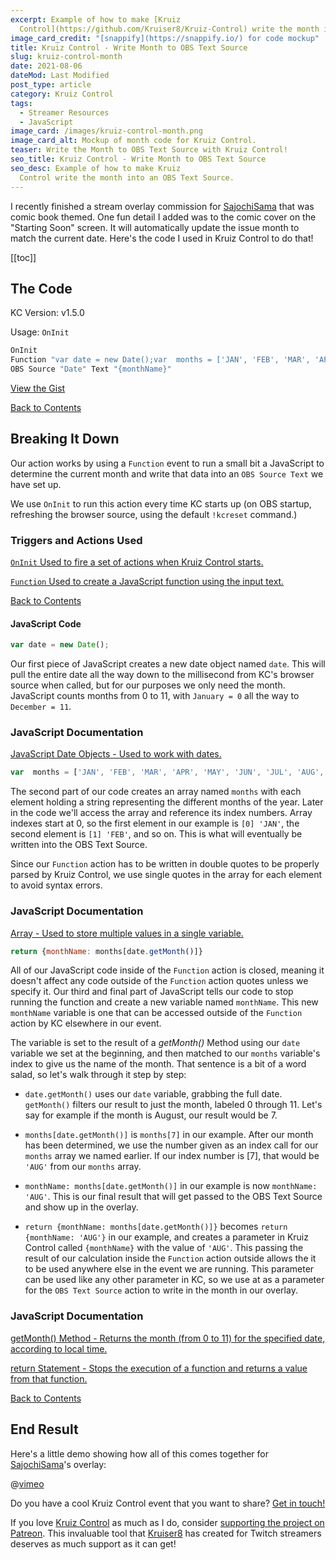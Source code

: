 ```yaml
---
excerpt: Example of how to make [Kruiz
  Control](https://github.com/Kruiser8/Kruiz-Control) write the month into an OBS Text Source.
image_card_credit: "[snappify](https://snappify.io/) for code mockup"
title: Kruiz Control - Write Month to OBS Text Source
slug: kruiz-control-month
date: 2021-08-06
dateMod: Last Modified
post_type: article
category: Kruiz Control
tags:
  - Streamer Resources
  - JavaScript
image_card: /images/kruiz-control-month.png
image_card_alt: Mockup of month code for Kruiz Control.
teaser: Write the Month to OBS Text Source with Kruiz Control!
seo_title: Kruiz Control - Write Month to OBS Text Source
seo_desc: Example of how to make Kruiz
  Control write the month into an OBS Text Source.
---
```

I recently finished a stream overlay commission for [SajochiSama](https://twitch.tv/sajochisama) that was comic book themed. One fun detail I added was to the comic cover on the "Starting Soon" screen. It will automatically update the issue month to match the current date. Here's the code I used in Kruiz Control to do that!

<a name="toc" class="mb-0"></a>

[[toc]]

## The Code
KC Version: v1.5.0

Usage: `OnInit`

```bash
OnInit
Function "var date = new Date();var  months = ['JAN', 'FEB', 'MAR', 'APR', 'MAY', 'JUN', 'JUL', 'AUG', 'SEP', 'OCT', 'NOV', 'DEC']; return {monthName: months[date.getMonth()]}"
OBS Source "Date" Text "{monthName}"
```
[View the Gist](https://gist.github.com/FatsackFails/764c73df268a4fe30cf127625b21ebcd)

[Back to Contents](#toc)

## Breaking It Down

Our action works by using a `Function` event to run a small bit a JavaScript to determine the current month and write that data into an `OBS Source Text` we have set up.

We use `OnInit` to run this action every time KC starts up (on OBS startup, refreshing the browser source, using the default `!kcreset` command.)

### Triggers and Actions Used
[`OnInit` Used to fire a set of actions when Kruiz Control starts.](https://github.com/Kruiser8/Kruiz-Control/blob/master/js/Documentation.md#oninit)

[`Function` Used to create a JavaScript function using the input text.](https://github.com/Kruiser8/Kruiz-Control/blob/master/js/Documentation.md#function)

[Back to Contents](#toc)

#### JavaScript Code

```JavaScript
var date = new Date();
```
Our first piece of JavaScript creates a new date object named `date`. This will pull the entire date all the way down to the millisecond from KC's browser source when called, but for our purposes we only need the month. JavaScript counts months from 0 to 11, with `January = 0` all the way to `December = 11`.

### JavaScript Documentation
[JavaScript Date Objects - Used to work with dates.](https://www.w3schools.com/js/js_dates.asp)

```JavaScript
var  months = ['JAN', 'FEB', 'MAR', 'APR', 'MAY', 'JUN', 'JUL', 'AUG', 'SEP', 'OCT', 'NOV', 'DEC'];
```
The second part of our code creates an array named `months` with each element holding a string representing the different months of the year. Later in the code we'll access the array and reference its index numbers. Array indexes start at 0, so the first element in our example is `[0] 'JAN'`, the second element is `[1] 'FEB'`, and so on. This is what will eventually be written into the OBS Text Source.

Since our `Function` action has to be written in double quotes to be properly parsed by Kruiz Control, we use single quotes in the array for each element to avoid syntax errors.

### JavaScript Documentation
[Array - Used to store multiple values in a single variable.](https://www.w3schools.com/js/js_arrays.asp)

```JavaScript
return {monthName: months[date.getMonth()]}
```

All of our JavaScript code inside of the `Function` action is closed, meaning it doesn't affect any code outside of the `Function` action quotes unless we specify it. Our third and final part of JavaScript tells our code to stop running the function and create a new variable named `monthName`. This new `monthName` variable is one that can be accessed outside of the `Function` action by KC elsewhere in our event.

The variable is set to the result of a *getMonth()* Method using our `date` variable we set at the beginning, and then matched to our `months` variable's index to give us the name of the month. That sentence is a bit of a word salad, so let's walk through it step by step:

- `date.getMonth()` uses our `date` variable, grabbing the full date. `getMonth()` filters our result to just the month, labeled 0 through 11. Let's say for example if the month is August, our result would be 7.

- `months[date.getMonth()]` is `months[7]` in our example. After our month has been determined, we use the number given as an index call for our `months` array we named earlier. If our index number is [7], that would be `'AUG'` from our `months` array.

- `monthName: months[date.getMonth()]` in our example is now `monthName: 'AUG'`. This is our final result that will get passed to the OBS Text Source and show up in the overlay.

- `return {monthName: months[date.getMonth()]}` becomes `return {monthName: 'AUG'}` in our example, and creates a parameter in Kruiz Control called `{monthName}` with the value of `'AUG'`. This passing the result of our calculation inside the `Function` action outside allows the it to be used anywhere else in the event we are running. This parameter can be used like any other parameter in KC, so we use at as a parameter for the `OBS Text Source` action to write in the month in our overlay.

### JavaScript Documentation
[getMonth() Method - Returns the month (from 0 to 11) for the specified date, according to local time.](https://www.w3schools.com/jsref/jsref_getmonth.asp)

[return Statement - Stops the execution of a function and returns a value from that function.](https://www.w3schools.com/jsref/jsref_return.asp)

[Back to Contents](#toc)

## End Result
Here's a little demo showing how all of this comes together for [SajochiSama](https://twitch.tv/sajochisama)'s overlay:

@[vimeo](588778678)

Do you have a cool Kruiz Control event that you want to share? [Get in touch!](/contact)

If you love [Kruiz Control](https://github.com/Kruiser8/Kruiz-Control) as much as I do, consider [supporting the project on Patreon](https://www.patreon.com/kruiser8). This invaluable tool that [Kruiser8](https://twitch.tv/kruiser8) has created for Twitch streamers deserves as much support as it can get!
